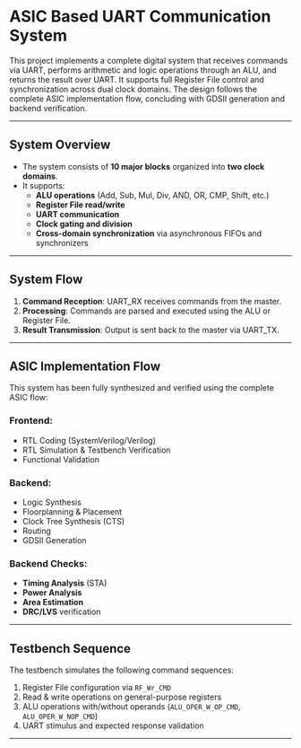 # ASIC Based UART Communication System

This project implements a complete digital system that receives commands via UART, performs arithmetic and logic operations through an ALU, and returns the result over UART. It supports full Register File control and synchronization across dual clock domains. The design follows the complete ASIC implementation flow, concluding with GDSII generation and backend verification.

---

## System Overview

- The system consists of **10 major blocks** organized into **two clock domains**.
- It supports:
  - **ALU operations** (Add, Sub, Mul, Div, AND, OR, CMP, Shift, etc.)
  - **Register File read/write**
  - **UART communication**
  - **Clock gating and division**
  - **Cross-domain synchronization** via asynchronous FIFOs and synchronizers

---

## System Flow

1. **Command Reception**: UART_RX receives commands from the master.
2. **Processing**: Commands are parsed and executed using the ALU or Register File.
3. **Result Transmission**: Output is sent back to the master via UART_TX.

---

## ASIC Implementation Flow

This system has been fully synthesized and verified using the complete ASIC flow:

### Frontend:
- RTL Coding (SystemVerilog/Verilog)
- RTL Simulation & Testbench Verification
- Functional Validation

### Backend:
- Logic Synthesis
- Floorplanning & Placement
- Clock Tree Synthesis (CTS)
- Routing
- GDSII Generation

### Backend Checks:
- **Timing Analysis** (STA)
- **Power Analysis**
- **Area Estimation**
- **DRC/LVS** verification

---

## Testbench Sequence

The testbench simulates the following command sequences:
1. Register File configuration via `RF_Wr_CMD`
2. Read & write operations on general-purpose registers
3. ALU operations with/without operands (`ALU_OPER_W_OP_CMD`, `ALU_OPER_W_NOP_CMD`)
4. UART stimulus and expected response validation

---


